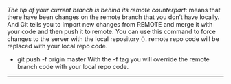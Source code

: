 *The tip of your current branch is behind its remote counterpart*: 
means that there have been changes on the remote branch that you don’t have locally. And Git tells you to import new changes from REMOTE and merge it with your code and then push it to remote. 
You can use this command to force changes to the server with the local repository (). remote repo code will be replaced with your local repo code. 
- git push -f origin master 
With the -f tag you will override the remote branch code with your local repo code.
----
